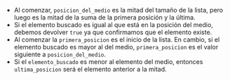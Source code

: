 * Al comenzar, `posicion_del_medio` es la mitad del tamaño de la lista, pero luego es la mitad de la suma de la primera posición y la última.
* Si el elemento buscado es igual al que está en la posición del medio, debemos devolver `true` ya que confirmamos que el elemento existe.
* Al comenzar la `primera_posicion` es el inicio de la lista. En cambio, si el elemento buscado es mayor al del medio, `primera_posicion` es el valor siguiente a `posicion_del_medio`.
* Si el `elemento_buscado` es menor al elemento del medio, entonces `ultima_posicion` será el elemento anterior a la mitad.
